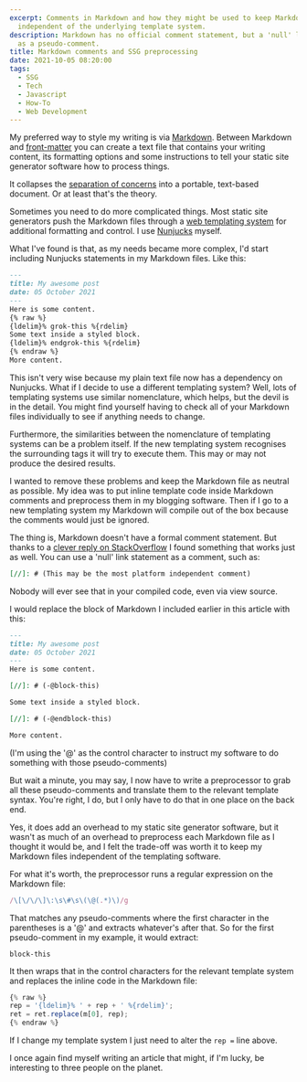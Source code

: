 ```yaml
---
excerpt: Comments in Markdown and how they might be used to keep Markdown files
  independent of the underlying template system.
description: Markdown has no official comment statement, but a 'null' link works
  as a pseudo-comment.
title: Markdown comments and SSG preprocessing
date: 2021-10-05 08:20:00
tags:
  - SSG
  - Tech
  - Javascript
  - How-To
  - Web Development
---
```

My preferred way to style my writing is via [Markdown](https://en.wikipedia.org/wiki/Markdown). Between Markdown and [front-matter](https://jekyllrb.com/docs/front-matter/) you can create a text file that contains your writing content, its formatting options and some instructions to tell your static site generator software how to process things.

It collapses the [separation of concerns](https://en.wikipedia.org/wiki/Separation_of_concerns) into a portable, text-based document. Or at least that's the theory.

Sometimes you need to do more complicated things. Most static site generators push the Markdown files through a [web templating system](https://en.wikipedia.org/wiki/Web_template_system) for additional formatting and control. I use [Nunjucks](https://mozilla.github.io/nunjucks/) myself.

What I've found is that, as my needs became more complex, I'd start including Nunjucks statements in my Markdown files. Like this:

```markdown
---
title: My awesome post
date: 05 October 2021
---
Here is some content.
{% raw %}
{ldelim}% grok-this %{rdelim}
Some text inside a styled block.
{ldelim}% endgrok-this %{rdelim}
{% endraw %}
More content.
```

This isn't very wise because my plain text file now has a dependency on Nunjucks. What if I decide to use a different templating system? Well, lots of templating systems use similar nomenclature, which helps, but the devil is in the detail. You might find yourself having to check all of your Markdown files individually to see if anything needs to change.

Furthermore, the similarities between the nomenclature of templating systems can be a problem itself. If the new templating system recognises the surrounding tags it will try to execute them. This may or may not produce the desired results.

I wanted to remove these problems and keep the Markdown file as neutral as possible. My idea was to put inline template code inside Markdown comments and preprocess them in my blogging software. Then if I go to a new templating system my Markdown will compile out of the box because the comments would just be ignored.

The thing is, Markdown doesn't have a formal comment statement. But thanks to a [clever reply on StackOverflow](https://stackoverflow.com/a/20885980) I found something that works just as well. You can use a 'null' link statement as a comment, such as:

```markdown
[//]: # (This may be the most platform independent comment)
```

Nobody will ever see that in your compiled code, even via view source.

I would replace the block of Markdown I included earlier in this article with this:

```markdown
---
title: My awesome post
date: 05 October 2021
---
Here is some content.

[//]: # (-@block-this)

Some text inside a styled block.

[//]: # (-@endblock-this)

More content.
```

(I'm using the '@' as the control character to instruct my software to do something with those pseudo-comments)

But wait a minute, you may say, I now have to write a preprocessor to grab all these pseudo-comments and translate them to the relevant template syntax. You're right, I do, but I only have to do that in one place on the back end.

Yes, it does add an overhead to my static site generator software, but it wasn't as much of an overhead to preprocess each Markdown file as I thought it would be, and I felt the trade-off was worth it to keep my Markdown files independent of the templating software.

For what it's worth, the preprocessor runs a regular expression on the Markdown file:

```javascript
/\[\/\/\]\:\s\#\s\(\@(.*)\)/g
```

That matches any pseudo-comments where the first character in the parentheses is a '@' and extracts whatever's after that. So for the first pseudo-comment in my example, it would extract:

```
block-this
```

It then wraps that in the control characters for the relevant template system and replaces the inline code in the Markdown file:

```javascript
{% raw %}
rep = '{ldelim}% ' + rep + ' %{rdelim}';
ret = ret.replace(m[0], rep);
{% endraw %}
```

If I change my template system I just need to alter the `rep =` line above.

I once again find myself writing an article that might, if I'm lucky, be interesting to three people on the planet.
